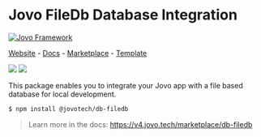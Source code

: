 # Jovo FileDb Database Integration

[![Jovo Framework](https://v4.jovo.tech/img/github-header.png)](https://v4.jovo.tech)

<p>
<a href="https://v4.jovo.tech" target="_blank">Website</a> -  <a href="https://v4.jovo.tech/docs" target="_blank">Docs</a> - <a href="https://v4.jovo.tech/marketplace" target="_blank">Marketplace</a> - <a href="https://github.com/jovotech/jovo-v4-template" target="_blank">Template</a>   
</p>

<p>
<a href="https://www.npmjs.com/package/@jovotech/db-filedb" target="_blank"><img src="https://badge.fury.io/js/@jovotech%2Fdb-filedb.svg"></a>      
<a href="https://opencollective.com/jovo-framework" target="_blank"><img src="https://opencollective.com/jovo-framework/tiers/badge.svg"></a>
</p>

This package enables you to integrate your Jovo app with a file based database for local development.

```bash
$ npm install @jovotech/db-filedb
```

> Learn more in the docs: https://v4.jovo.tech/marketplace/db-filedb

